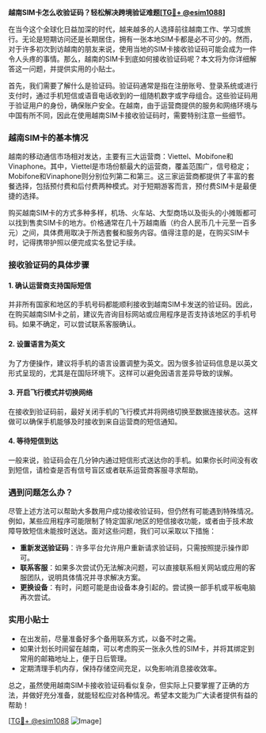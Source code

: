 **越南SIM卡怎么收验证码？轻松解决跨境验证难题[[TG💪+ @esim1088](https://t.me/s/esim1088)]**

在当今这个全球化日益加深的时代，越来越多的人选择前往越南工作、学习或旅行。无论是短期访问还是长期居住，拥有一张本地SIM卡都是必不可少的。然而，对于许多初次到访越南的朋友来说，使用当地的SIM卡接收验证码可能会成为一件令人头疼的事情。那么，越南的SIM卡到底如何接收验证码呢？本文将为你详细解答这一问题，并提供实用的小贴士。

首先，我们需要了解什么是验证码。验证码通常是指在注册账号、登录系统或进行支付时，通过手机短信或语音电话收到的一组随机数字或字母组合。这些验证码用于验证用户的身份，确保账户安全。在越南，由于运营商提供的服务和网络环境与中国有所不同，因此在使用越南SIM卡接收验证码时，需要特别注意一些细节。

### 越南SIM卡的基本情况

越南的移动通信市场相对发达，主要有三大运营商：Viettel、Mobifone和Vinaphone。其中，Viettel是市场份额最大的运营商，覆盖范围广，信号稳定；Mobifone和Vinaphone则分别位列第二和第三。这三家运营商都提供了丰富的套餐选择，包括预付费和后付费两种模式。对于短期游客而言，预付费SIM卡是最便捷的选择。

购买越南SIM卡的方式多种多样，机场、火车站、大型商场以及街头的小摊贩都可以找到售卖SIM卡的地方。价格通常在几十万越南盾（约合人民币几十元至一百多元）之间，具体费用取决于所选套餐和服务内容。值得注意的是，在购买SIM卡时，记得携带护照以便完成实名登记手续。

### 接收验证码的具体步骤

#### 1. 确认运营商支持国际短信

并非所有国家和地区的手机号码都能顺利接收到越南SIM卡发送的验证码。因此，在购买越南SIM卡之前，建议先咨询目标网站或应用程序是否支持该地区的手机号码。如果不确定，可以尝试联系客服确认。

#### 2. 设置语言为英文

为了方便操作，建议将手机的语言设置调整为英文。因为很多验证码信息是以英文形式呈现的，尤其是在国际环境下。这样可以避免因语言差异导致的误解。

#### 3. 开启飞行模式并切换网络

在接收到验证码前，最好关闭手机的飞行模式并将网络切换至数据连接状态。这样做可以确保手机能够及时接收到来自运营商的短信通知。

#### 4. 等待短信到达

一般来说，验证码会在几分钟内通过短信形式送达你的手机。如果你长时间没有收到短信，请检查是否有信号盲区或者联系运营商客服寻求帮助。

### 遇到问题怎么办？

尽管上述方法可以帮助大多数用户成功接收验证码，但仍然有可能遇到特殊情况。例如，某些应用程序可能限制了特定国家/地区的短信接收功能，或者由于技术故障导致短信未能按时送达。面对这些问题，我们可以采取以下措施：

- **重新发送验证码**：许多平台允许用户重新请求验证码，只需按照提示操作即可。
- **联系客服**：如果多次尝试仍无法解决问题，可以直接联系相关网站或应用的客服团队，说明具体情况并寻求解决方案。
- **更换设备**：有时，问题可能是由设备本身引起的。尝试换一部手机或平板电脑再次尝试。

### 实用小贴士

- 在出发前，尽量准备好多个备用联系方式，以备不时之需。
- 如果计划长时间留在越南，可以考虑购买一张永久性的SIM卡，并将其绑定到常用的邮箱地址上，便于日后管理。
- 定期清理手机内存，保持存储空间充足，以免影响消息接收效率。

总之，虽然使用越南SIM卡接收验证码看似复杂，但实际上只要掌握了正确的方法，并做好充分准备，就能轻松应对各种情况。希望本文能为广大读者提供有益的帮助！

[[TG💪+ @esim1088](https://t.me/s/esim1088) ![Image](https://i.postimg.cc/4NQfJmqS/Snipaste-2025-05-13-00-14-12.png)]